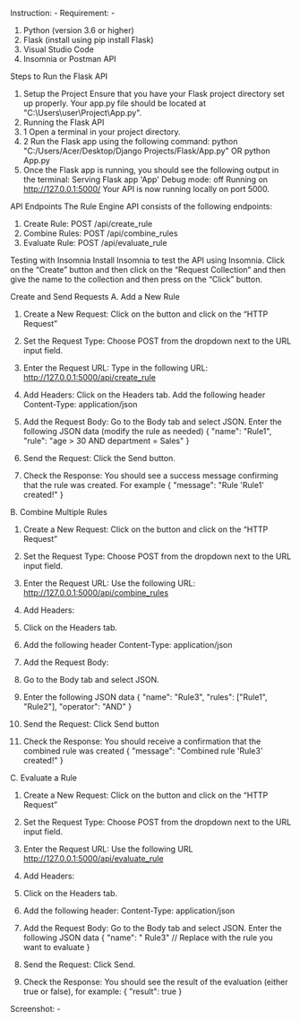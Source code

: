 Instruction: -
Requirement: - 
1.	Python (version 3.6 or higher)
2.	Flask (install using pip install Flask)
3.	Visual Studio Code
4.	Insomnia or Postman API

Steps to Run the Flask API
1.	Setup the Project
Ensure that you have your Flask project directory set up properly. Your app.py file should be located at "C:\Users\user\Project\App.py".
2.	Running the Flask API
2. 1	Open a terminal in your project directory.
2. 2	Run the Flask app using the following command:
python "C:/Users/Acer/Desktop/Django Projects/Flask/App.py" OR python App.py
3.	Once the Flask app is running, you should see the following output in the terminal:
Serving Flask app 'App'
Debug mode: off
Running on http://127.0.0.1:5000/
Your API is now running locally on port 5000.

API Endpoints
The Rule Engine API consists of the following endpoints:
1.	Create Rule: POST /api/create_rule
2.	Combine Rules: POST /api/combine_rules
3.	Evaluate Rule: POST /api/evaluate_rule

Testing with Insomnia
Install Insomnia to test the API using Insomnia.
Click on the “Create” button and then click on the “Request Collection” and then give the name to the collection and then press on the “Click” button.


Create and Send Requests
A.	Add a New Rule
1.	Create a New Request:
Click on the       button and click on the “HTTP Request”

2.	Set the Request Type:
Choose POST from the dropdown next to the URL input field.

3.	Enter the Request URL:
Type in the following URL:
http://127.0.0.1:5000/api/create_rule

4.	Add Headers:
Click on the Headers tab.
Add the following header
Content-Type: application/json

5.	Add the Request Body:
Go to the Body tab and select JSON.
Enter the following JSON data (modify the rule as needed)
{
"name": "Rule1", 
"rule": "age > 30 AND department = Sales"
}

6.	Send the Request:
Click the Send button.

7.	Check the Response:
You should see a success message confirming that the rule was created. For example
{
"message": "Rule 'Rule1' created!"
}

B.	Combine Multiple Rules
1.	Create a New Request:
Click on the       button and click on the “HTTP Request”

2.	Set the Request Type:
Choose POST from the dropdown next to the URL input field.

3.	Enter the Request URL:
Use the following URL:
http://127.0.0.1:5000/api/combine_rules

4.	Add Headers:
1.	Click on the Headers tab.
2.	Add the following header
Content-Type: application/json

5.	Add the Request Body:
1.	Go to the Body tab and select JSON.
2.	Enter the following JSON data
{
"name": "Rule3", 
"rules": ["Rule1", "Rule2"], 
"operator": "AND"
}

6.	Send the Request:
Click Send button

7.	Check the Response:
You should receive a confirmation that the combined rule was created
{
"message": "Combined rule 'Rule3' created!"
}

C.	Evaluate a Rule
1.	Create a New Request:
Click on the       button and click on the “HTTP Request”

2.	Set the Request Type:
Choose POST from the dropdown next to the URL input field.

3.	Enter the Request URL:
Use the following URL
http://127.0.0.1:5000/api/evaluate_rule

4.	Add Headers:
1.	Click on the Headers tab.
2.	Add the following header:
Content-Type: application/json

5.	Add the Request Body:
Go to the Body tab and select JSON.
Enter the following JSON data
{
"name": " Rule3"  // Replace with the rule you want to evaluate
}

6.	Send the Request:
Click Send.

7.	Check the Response:
You should see the result of the evaluation (either true or false), for example:
{
"result": true
}

Screenshot: -
 

 

 

 

